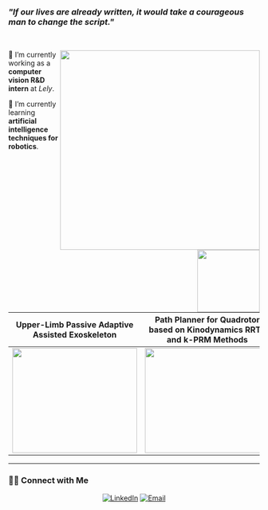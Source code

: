 ### ***"If our lives are already written, it would take a courageous man to change the script."***

&nbsp;

<img width=400 align="right" src="https://github-readme-stats.vercel.app/api?username=Kyle-Xu001&theme=react&count_private=true&show_icons=true" />

🔭 I’m currently working as a **computer vision R&D intern** at *Lely*.

🌱 I’m currently learning **artificial intelligence techniques for robotics**.

</br></br></br></br>

<img height=125 align="right" src="https://github-readme-stats.vercel.app/api/top-langs/?username=Kyle-xu001&layout=compact&theme=react" />

</br></br></br></br></br></br>

| Upper-Limb Passive Adaptive Assisted Exoskeleton | Path Planner for Quadrotor based on Kinodynamics RRT* and k-PRM Methods |
|---|---|
<img src="https://github.com/Kyle-Xu001/kyle-xu001.github.io/blob/master/assets/img/exoskeleton.gif" width="250" height="210" /> | <img src="https://github.com/Kyle-Xu001/kyle-xu001.github.io/blob/master/assets/img/12.gif" width="250" height="210" /> |

*************
<h3> 🤝🏻 Connect with Me </h3>
<p align="center">
<a href="https://www.linkedin.com/in/chenghao-xu-10/" target="_blank"><img alt="LinkedIn" src="https://img.shields.io/badge/LinkedIn-@chenghaoxu-blue?style=flat&logo=linkedin"></a>
<a href="xuchenghao10@hotmail.com"><img alt="Email" src="https://img.shields.io/badge/Email-xuchenghao10@hotmail.com-blue?style=flat&logo=gmail"></a>
</p>

<!--
**Kyle-Xu001/Kyle-xu001** is a ✨ _special_ ✨ repository because its `README.md` (this file) appears on your GitHub profile.



Here are some ideas to get you started:

🔭 I’m currently working as a computer vision R&D intern at Lely.
🌱 I’m currently learning artificial intelligence techniques for robotics.
- 👯 I’m looking to collaborate on ...
- 🤔 I’m looking for help with ...
- 💬 Ask me about ...
- 📫 How to reach me: ...
- 😄 Pronouns: ...
- ⚡ Fun fact: ...
-->
